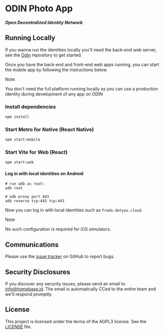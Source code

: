 # ODIN Photo App

##### Open Decentralized Identity Network

## Running Locally

If you wanna run the identities locally you'll need the back-end web server, see the [Odin](https://github.com/YouFoundation/dotyoucore) repository to get started.

Once you have the back-end and front-end web apps running, you can start the mobile app by following the instructions below.

> [!Note]
> You don't need the full platform running locally as you can use a production identity during development of any app on ODIN

### Install dependencies

```bash
npm install
```

### Start Metro for Native (React Native)

```bash
npm start:mobile
```

### Start Vite for Web (React)

```bash
npm start:web
```

#### Log in with local identities on Android

```
# run adb as root:
adb root

# adb proxy port 443
adb reverse tcp:443 tcp:443
```

Now you can log in with local identities such as `frodo.dotyou.cloud`.

> [!Note]
> No such configuration is required for iOS simulators.

## Communications

Please use the [issue tracker](https://github.com/YouFoundation/feed-mobile-app/issues) on GitHub to report bugs.

## Security Disclosures

If you discover any security issues, please send an email to [info@homebase.id](mailto:info@homebase.id). The email is automatically CCed to the entire team and we'll respond promptly.

## License

This project is licensed under the terms of the AGPL3 license. See the [LICENSE](LICENSE) file.
